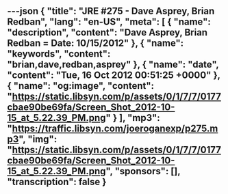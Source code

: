 ---json
{
  "title": "JRE #275 - Dave Asprey, Brian Redban",
  "lang": "en-US",
  "meta": [
    {
      "name": "description",
      "content": "Dave Asprey, Brian Redban = Date: 10/15/2012"
    },
    {
      "name": "keywords",
      "content": "brian,dave,redban,asprey"
    },
    {
      "name": "date",
      "content": "Tue, 16 Oct 2012 00:51:25 +0000"
    },
    {
      "name": "og:image",
      "content": "https://static.libsyn.com/p/assets/0/1/7/7/0177cbae90be69fa/Screen_Shot_2012-10-15_at_5.22.39_PM.png"
    }
  ],
  "mp3": "https://traffic.libsyn.com/joeroganexp/p275.mp3",
  "img": "https://static.libsyn.com/p/assets/0/1/7/7/0177cbae90be69fa/Screen_Shot_2012-10-15_at_5.22.39_PM.png",
  "sponsors": [],
  "transcription": false
}
---
<episode-header />

<timemark seconds="0" />

<transcribe-call-to-action />

<episode-footer />